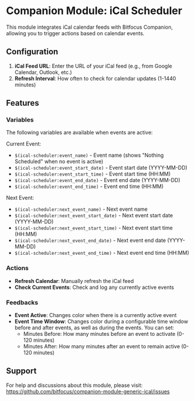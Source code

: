 # Companion Module: iCal Scheduler

This module integrates iCal calendar feeds with Bitfocus Companion, allowing you to trigger actions based on calendar events.

## Configuration

1. **iCal Feed URL**: Enter the URL of your iCal feed (e.g., from Google Calendar, Outlook, etc.)
2. **Refresh Interval**: How often to check for calendar updates (1-1440 minutes)

## Features

### Variables
The following variables are available when events are active:

Current Event:
- `$(ical-scheduler:event_name)` - Event name (shows "Nothing Scheduled" when no event is active)
- `$(ical-scheduler:event_start_date)` - Event start date (YYYY-MM-DD)
- `$(ical-scheduler:event_start_time)` - Event start time (HH:MM)
- `$(ical-scheduler:event_end_date)` - Event end date (YYYY-MM-DD)
- `$(ical-scheduler:event_end_time)` - Event end time (HH:MM)

Next Event:
- `$(ical-scheduler:next_event_name)` - Next event name
- `$(ical-scheduler:next_event_start_date)` - Next event start date (YYYY-MM-DD)
- `$(ical-scheduler:next_event_start_time)` - Next event start time (HH:MM)
- `$(ical-scheduler:next_event_end_date)` - Next event end date (YYYY-MM-DD)
- `$(ical-scheduler:next_event_end_time)` - Next event end time (HH:MM)

### Actions
- **Refresh Calendar**: Manually refresh the iCal feed
- **Check Current Events**: Check and log any currently active events

### Feedbacks
- **Event Active**: Changes color when there is a currently active event
- **Event Time Window**: Changes color during a configurable time window before and after events, as well as during the events. You can set:
  - Minutes Before: How many minutes before an event to activate (0-120 minutes)
  - Minutes After: How many minutes after an event to remain active (0-120 minutes)

## Support

For help and discussions about this module, please visit:
https://github.com/bitfocus/companion-module-generic-ical/issues
